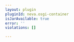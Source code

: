 ```yaml
---
layout: plugin
pluginId: neva.osgi-container
isJarAvailable: true
error: ''
violations: []

---
```

